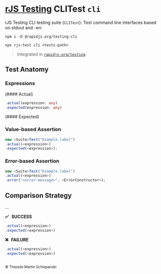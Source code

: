 # [rJS Testing](https://github.com/rapidjs-org/testing) CLITest `cli`

rJS Testing CLI testing suite (`CLITest`): Test command line interfaces based on stdout and -err.

``` cli
npm i -D @rapidjs.org/testing-cli
```

``` cli
npx rjs-test cli <tests-path>
```

> Integrated in [`rapidjs-org/testing`](https://github.com/rapidjs-org/testing).

## Test Anatomy

### Expressions

(#### Actual)

``` ts
.actual(expression: any)
.expected(expression: any)
```

(#### Expected)

### Value-based Assertion

``` ts
new <Suite>Test("Example label")
.actual(<expression>)
.expected(<expression>);
```

### Error-based Assertion

``` ts
new <Suite>Test("Example label")
.actual(<expression>)
.error("<error-message>", <ErrorConstructor>);
```

## Comparison Strategy

...

**✅ &thinsp; SUCCESS**

``` js
.actual(<expression>)
.expected(<expression>)
```
  
**❌ &thinsp; FAILURE**

``` js
.actual(<expression>)
.expected(<expression>)
```

##

<sub>&copy; Thassilo Martin Schiepanski</sub>